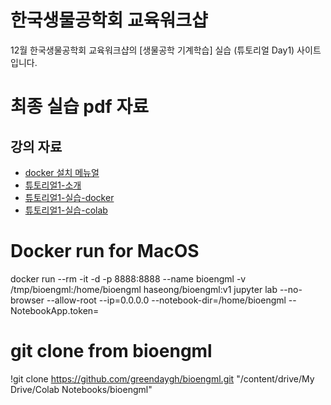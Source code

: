 # 한국생물공학회 교육워크샵
12월 한국생물공학회 교육워크샵의 [생물공학 기계학습] 실습 (튜토리얼 Day1) 사이트 입니다.

# 최종 실습 pdf 자료
## 강의 자료
- [docker 설치 메뉴얼](https://github.com/greendaygh/bioengml/blob/master/%EC%83%9D%EB%AC%BC%EA%B3%B5%ED%95%99%EA%B8%B0%EA%B3%84%ED%95%99%EC%8A%B5-%EC%9B%8C%ED%81%AC%EC%83%B5%EC%82%AC%EC%A0%84%EC%A4%80%EB%B9%84-20191217%20%EB%A9%94%EB%89%B4%EC%96%BC.pdf)
- [튜토리얼1-소개]() 
- [튜토리얼1-실습-docker]()
- [튜토리얼1-실습-colab]()

# Docker run for MacOS
docker run --rm -it -d -p 8888:8888  --name bioengml -v /tmp/bioengml:/home/bioengml haseong/bioengml:v1 jupyter lab --no-browser --allow-root --ip=0.0.0.0 --notebook-dir=/home/bioengml --NotebookApp.token=

# git clone from bioengml
!git clone https://github.com/greendaygh/bioengml.git "/content/drive/My Drive/Colab Notebooks/bioengml"
